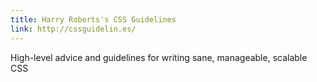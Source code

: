 ```yaml
---
title: Harry Roberts's CSS Guidelines
link: http://cssguidelin.es/
---
```


High-level advice and guidelines for writing sane, manageable, scalable CSS